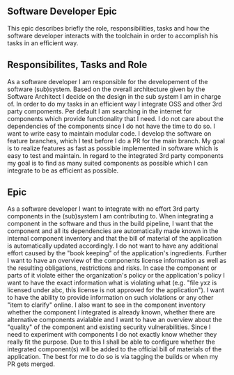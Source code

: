 ## Software Developer Epic
This epic describes briefly the role, responsibilities, tasks and how the software developer interacts with the toolchain in order to accomplish his tasks in an efficient way.

## Responsibilites, Tasks and Role
As a software developer I am responsible for the developement of the software (sub)system. Based on the overall architecture given by the Software Architect I decide on the design in the sub system I am in charge of. In order to do my tasks in an efficient way I integrate OSS and other 3rd party compoments. Per default I am searching in the internet for components which provide functionality that I need. I do not care about the dependencies of the components since I do not have the time to do so. I want to write easy to maintain modular code. I develop the software on feature branches, which I test before I do a PR for the main branch. 
My goal is to realize features as fast as possible implemented in software which is easy to test and maintain. In regard to the integrated 3rd party components my goal is to find as many suited components as possible which I can integrate to be as efficient as possible.

## Epic
As a software developer I want to integrate with no effort 3rd party components in the (sub)system I am contributing to. When integrating a component in the software and thus in the build pipeline, I want that the component and all its dependencies are automatically made known in the internal component inventory and that the bill of material of the application is automatically updated accordingly. I do not want to have any additional effort caused by the "book keeping" of the application's ingredients. Further I want to have an overview of the components license information as well as the resulting obligations, restrictions and risks. In case the component or parts of it violate either the organization's policy or the application's policy I want to have the exact information what is violating what (e.g. "file yxz is licensed under abc, this license is not approved for the application"). I want to have the ability to provide information on such violations or any other "item to clarify" online. 
I also want to see in the component inventory whether the component I integrated is already known, whether there are alternative components avialable and I want to have an overview about the "quality" of the component and existing security vulnerabilities.
Since I need to experiment with components I do not exactly know whether they really fit the purpose. Due to this I shall be able to configure whether the integrated component(s) will be added to the official bill of materials of the application. The best for me to do so is via tagging the builds or when my PR gets merged.

